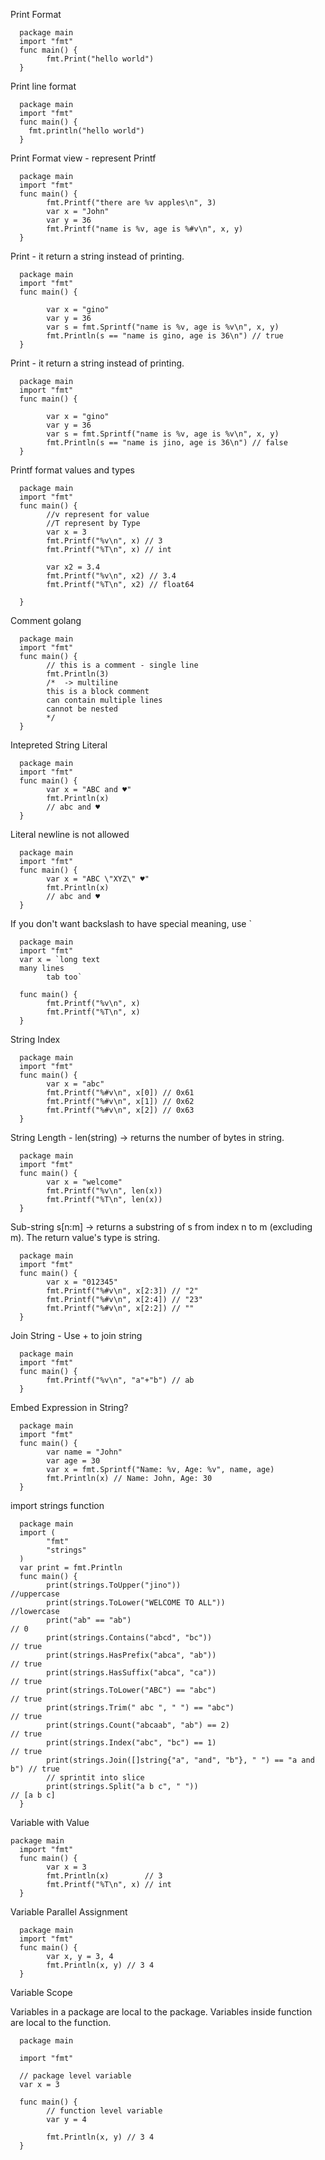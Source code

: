 Print Format

      package main
      import "fmt"
      func main() {
            fmt.Print("hello world")
      }

Print line format 

      package main
      import "fmt"
      func main() {
        fmt.println("hello world")
      }

Print Format view - represent Printf

      package main
      import "fmt"
      func main() {
            fmt.Printf("there are %v apples\n", 3)
            var x = "John"
            var y = 36
            fmt.Printf("name is %v, age is %#v\n", x, y)
      }

Print - it return a string instead of printing.

      package main
      import "fmt"
      func main() {

            var x = "gino"
            var y = 36
            var s = fmt.Sprintf("name is %v, age is %v\n", x, y)
            fmt.Println(s == "name is gino, age is 36\n") // true
      }
      
  
 Print - it return a string instead of printing.

      package main
      import "fmt"
      func main() {

            var x = "gino"
            var y = 36
            var s = fmt.Sprintf("name is %v, age is %v\n", x, y)
            fmt.Println(s == "name is jino, age is 36\n") // false
      }

Printf format values and types

      package main
      import "fmt"
      func main() {
            //v represent for value
            //T represent by Type
            var x = 3
            fmt.Printf("%v\n", x) // 3
            fmt.Printf("%T\n", x) // int

            var x2 = 3.4
            fmt.Printf("%v\n", x2) // 3.4
            fmt.Printf("%T\n", x2) // float64

      }

  Comment golang
  
      package main
      import "fmt"
      func main() {
            // this is a comment - single line
            fmt.Println(3)
            /*  -> multiline
            this is a block comment
            can contain multiple lines
            cannot be nested
            */
      }

Intepreted String Literal

      package main
      import "fmt"
      func main() {
            var x = "ABC and ♥"
            fmt.Println(x)
            // abc and ♥
      }

Literal newline is not allowed

      package main
      import "fmt"
      func main() {
            var x = "ABC \"XYZ\" ♥"
            fmt.Println(x)
            // abc and ♥
      }

If you don't want backslash to have special meaning, use `

      package main
      import "fmt"
      var x = `long text
      many lines
            tab too`

      func main() {
            fmt.Printf("%v\n", x)
            fmt.Printf("%T\n", x)
      }

String Index

      package main
      import "fmt"
      func main() {
            var x = "abc"
            fmt.Printf("%#v\n", x[0]) // 0x61
            fmt.Printf("%#v\n", x[1]) // 0x62
            fmt.Printf("%#v\n", x[2]) // 0x63
      }

String Length - len(string) → returns the number of bytes in string.

      package main
      import "fmt"
      func main() {
            var x = "welcome"
            fmt.Printf("%v\n", len(x))
            fmt.Printf("%T\n", len(x))
      }

Sub-string s[n:m] → returns a substring of s from index n to m (excluding m).
The return value's type is string.

      package main
      import "fmt"
      func main() {
            var x = "012345"
            fmt.Printf("%#v\n", x[2:3]) // "2"
            fmt.Printf("%#v\n", x[2:4]) // "23"
            fmt.Printf("%#v\n", x[2:2]) // ""
      }

Join String - Use + to join string

      package main
      import "fmt"
      func main() {
            fmt.Printf("%v\n", "a"+"b") // ab
      }

Embed Expression in String?

      package main
      import "fmt"
      func main() {
            var name = "John"
            var age = 30
            var x = fmt.Sprintf("Name: %v, Age: %v", name, age)
            fmt.Println(x) // Name: John, Age: 30
      }

import strings function

      package main
      import (
            "fmt"
            "strings"
      )
      var print = fmt.Println
      func main() {
            print(strings.ToUpper("jino"))                                   //uppercase
            print(strings.ToLower("WELCOME TO ALL"))                         //lowercase
            print("ab" == "ab")                                              // 0
            print(strings.Contains("abcd", "bc"))                            // true
            print(strings.HasPrefix("abca", "ab"))                           // true
            print(strings.HasSuffix("abca", "ca"))                           // true
            print(strings.ToLower("ABC") == "abc")                           // true
            print(strings.Trim(" abc ", " ") == "abc")                       // true
            print(strings.Count("abcaab", "ab") == 2)                        // true
            print(strings.Index("abc", "bc") == 1)                           // true
            print(strings.Join([]string{"a", "and", "b"}, " ") == "a and b") // true
            // sprintit into slice
            print(strings.Split("a b c", " "))                               // [a b c]
      }

Variable with Value

    package main
      import "fmt"
      func main() {
            var x = 3
            fmt.Println(x)        // 3
            fmt.Printf("%T\n", x) // int
      }

Variable Parallel Assignment

      package main
      import "fmt"
      func main() {
            var x, y = 3, 4
            fmt.Println(x, y) // 3 4
      }


Variable Scope

Variables in a package are local to the package.
Variables inside function are local to the function.

      package main

      import "fmt"

      // package level variable
      var x = 3

      func main() {
            // function level variable
            var y = 4

            fmt.Println(x, y) // 3 4
      }